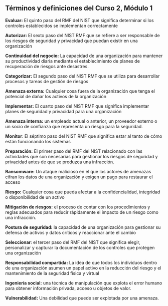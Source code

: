 
## **Términos y definiciones del Curso 2, Módulo 1**

**Evaluar:** El quinto paso del RMF del NIST que significa determinar si los controles establecidos se implementan correctamente

**Autorizar:** El sexto paso del NIST RMF que se refiere a ser responsable de los riesgos de seguridad y privacidad que puedan existir en una organización

**Continuidad del negocio:** La capacidad de una organización para mantener su productividad diaria mediante el establecimiento de planes de recuperación de riesgos ante desastres.

**Categorizar:** El segundo paso del NIST RMF que se utiliza para desarrollar procesos y tareas de gestión de riesgos

**Amenaza externa:** Cualquier cosa fuera de la organización que tenga el potencial de dañar los activos de la organización

**Implementar:** El cuarto paso del NIST RMF que significa implementar planes de seguridad y privacidad para una organización

**Amenaza interna:** un empleado actual o anterior, un proveedor externo o un socio de confianza que representa un riesgo para la seguridad.

**Monitor**: El séptimo paso del NIST RMF que significa estar al tanto de cómo están funcionando los sistemas

**Preparación:** El primer paso del RMF del NIST relacionado con las actividades que son necesarias para gestionar los riesgos de seguridad y privacidad antes de que se produzca una infracción.

**Ransomware:** Un ataque malicioso en el que los actores de amenazas cifran los datos de una organización y exigen un pago para restaurar el acceso

**Riesgo:** Cualquier cosa que pueda afectar a la confidencialidad, integridad o disponibilidad de un activo

**Mitigación de riesgos:** el proceso de contar con los procedimientos y reglas adecuados para reducir rápidamente el impacto de un riesgo como una infracción.

**Postura de seguridad:** la capacidad de una organización para gestionar su defensa de activos y datos críticos y reaccionar ante el cambio

**Seleccionar**: el tercer paso del RMF del NIST que significa elegir, personalizar y capturar la documentación de los controles que protegen una organización

**Responsabilidad compartida:** La idea de que todos los individuos dentro de una organización asumen un papel activo en la reducción del riesgo y el mantenimiento de la seguridad física y virtual

**Ingeniería social:** una técnica de manipulación que explota el error humano para obtener información privada, acceso u objetos de valor. 

**Vulnerabilidad:** Una debilidad que puede ser explotada por una amenaza.